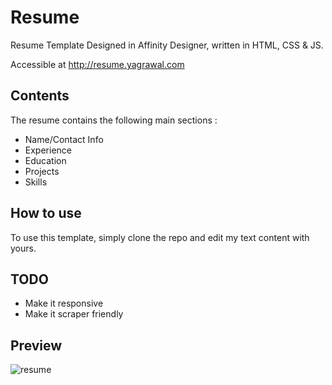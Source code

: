 # Resume 
Resume Template Designed in Affinity Designer, written in HTML, CSS & JS.

Accessible at http://resume.yagrawal.com

## Contents

The resume contains the following main sections : 
* Name/Contact Info
* Experience
* Education
* Projects
* Skills

## How to use

To use this template, simply clone the repo and edit my text content with yours. 

## TODO

* Make it responsive
* Make it scraper friendly

## Preview

![resume](https://user-images.githubusercontent.com/8282626/34460447-95fce378-ee34-11e7-851f-f0b4fc07fbbf.jpg)
